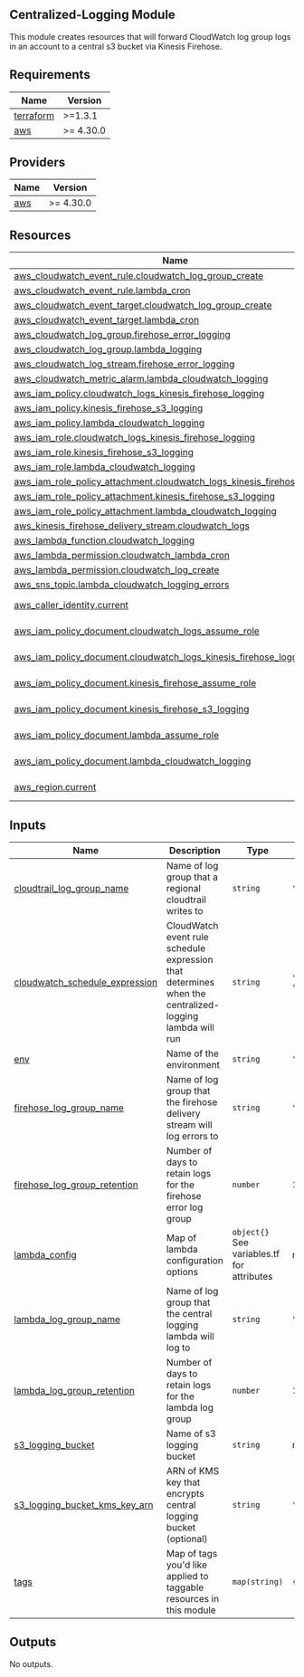 <!-- BEGIN_TF_DOCS -->
## Centralized-Logging Module

This module creates resources that will forward CloudWatch log group logs in an account to a central s3 bucket via Kinesis Firehose.

## Requirements

| Name | Version |
|------|---------|
| <a name="requirement_terraform"></a> [terraform](#requirement\_terraform) | >=1.3.1 |
| <a name="requirement_aws"></a> [aws](#requirement\_aws) | >= 4.30.0 |

## Providers

| Name | Version |
|------|---------|
| <a name="provider_aws"></a> [aws](#provider\_aws) | >= 4.30.0 |

## Resources

| Name | Type |
|------|------|
| [aws_cloudwatch_event_rule.cloudwatch_log_group_create](https://registry.terraform.io/providers/hashicorp/aws/latest/docs/resources/cloudwatch_event_rule) | resource |
| [aws_cloudwatch_event_rule.lambda_cron](https://registry.terraform.io/providers/hashicorp/aws/latest/docs/resources/cloudwatch_event_rule) | resource |
| [aws_cloudwatch_event_target.cloudwatch_log_group_create](https://registry.terraform.io/providers/hashicorp/aws/latest/docs/resources/cloudwatch_event_target) | resource |
| [aws_cloudwatch_event_target.lambda_cron](https://registry.terraform.io/providers/hashicorp/aws/latest/docs/resources/cloudwatch_event_target) | resource |
| [aws_cloudwatch_log_group.firehose_error_logging](https://registry.terraform.io/providers/hashicorp/aws/latest/docs/resources/cloudwatch_log_group) | resource |
| [aws_cloudwatch_log_group.lambda_logging](https://registry.terraform.io/providers/hashicorp/aws/latest/docs/resources/cloudwatch_log_group) | resource |
| [aws_cloudwatch_log_stream.firehose_error_logging](https://registry.terraform.io/providers/hashicorp/aws/latest/docs/resources/cloudwatch_log_stream) | resource |
| [aws_cloudwatch_metric_alarm.lambda_cloudwatch_logging](https://registry.terraform.io/providers/hashicorp/aws/latest/docs/resources/cloudwatch_metric_alarm) | resource |
| [aws_iam_policy.cloudwatch_logs_kinesis_firehose_logging](https://registry.terraform.io/providers/hashicorp/aws/latest/docs/resources/iam_policy) | resource |
| [aws_iam_policy.kinesis_firehose_s3_logging](https://registry.terraform.io/providers/hashicorp/aws/latest/docs/resources/iam_policy) | resource |
| [aws_iam_policy.lambda_cloudwatch_logging](https://registry.terraform.io/providers/hashicorp/aws/latest/docs/resources/iam_policy) | resource |
| [aws_iam_role.cloudwatch_logs_kinesis_firehose_logging](https://registry.terraform.io/providers/hashicorp/aws/latest/docs/resources/iam_role) | resource |
| [aws_iam_role.kinesis_firehose_s3_logging](https://registry.terraform.io/providers/hashicorp/aws/latest/docs/resources/iam_role) | resource |
| [aws_iam_role.lambda_cloudwatch_logging](https://registry.terraform.io/providers/hashicorp/aws/latest/docs/resources/iam_role) | resource |
| [aws_iam_role_policy_attachment.cloudwatch_logs_kinesis_firehose_logging](https://registry.terraform.io/providers/hashicorp/aws/latest/docs/resources/iam_role_policy_attachment) | resource |
| [aws_iam_role_policy_attachment.kinesis_firehose_s3_logging](https://registry.terraform.io/providers/hashicorp/aws/latest/docs/resources/iam_role_policy_attachment) | resource |
| [aws_iam_role_policy_attachment.lambda_cloudwatch_logging](https://registry.terraform.io/providers/hashicorp/aws/latest/docs/resources/iam_role_policy_attachment) | resource |
| [aws_kinesis_firehose_delivery_stream.cloudwatch_logs](https://registry.terraform.io/providers/hashicorp/aws/latest/docs/resources/kinesis_firehose_delivery_stream) | resource |
| [aws_lambda_function.cloudwatch_logging](https://registry.terraform.io/providers/hashicorp/aws/latest/docs/resources/lambda_function) | resource |
| [aws_lambda_permission.cloudwatch_lambda_cron](https://registry.terraform.io/providers/hashicorp/aws/latest/docs/resources/lambda_permission) | resource |
| [aws_lambda_permission.cloudwatch_log_create](https://registry.terraform.io/providers/hashicorp/aws/latest/docs/resources/lambda_permission) | resource |
| [aws_sns_topic.lambda_cloudwatch_logging_errors](https://registry.terraform.io/providers/hashicorp/aws/latest/docs/resources/sns_topic) | resource |
| [aws_caller_identity.current](https://registry.terraform.io/providers/hashicorp/aws/latest/docs/data-sources/caller_identity) | data source |
| [aws_iam_policy_document.cloudwatch_logs_assume_role](https://registry.terraform.io/providers/hashicorp/aws/latest/docs/data-sources/iam_policy_document) | data source |
| [aws_iam_policy_document.cloudwatch_logs_kinesis_firehose_logging](https://registry.terraform.io/providers/hashicorp/aws/latest/docs/data-sources/iam_policy_document) | data source |
| [aws_iam_policy_document.kinesis_firehose_assume_role](https://registry.terraform.io/providers/hashicorp/aws/latest/docs/data-sources/iam_policy_document) | data source |
| [aws_iam_policy_document.kinesis_firehose_s3_logging](https://registry.terraform.io/providers/hashicorp/aws/latest/docs/data-sources/iam_policy_document) | data source |
| [aws_iam_policy_document.lambda_assume_role](https://registry.terraform.io/providers/hashicorp/aws/latest/docs/data-sources/iam_policy_document) | data source |
| [aws_iam_policy_document.lambda_cloudwatch_logging](https://registry.terraform.io/providers/hashicorp/aws/latest/docs/data-sources/iam_policy_document) | data source |
| [aws_region.current](https://registry.terraform.io/providers/hashicorp/aws/latest/docs/data-sources/region) | data source |

## Inputs

| Name | Description | Type | Default | Required |
|------|-------------|------|---------|:--------:|
| <a name="input_cloudtrail_log_group_name"></a> [cloudtrail\_log\_group\_name](#input\_cloudtrail\_log\_group\_name) | Name of log group that a regional cloudtrail writes to | `string` | `"cloudtrail"` | no |
| <a name="input_cloudwatch_schedule_expression"></a> [cloudwatch\_schedule\_expression](#input\_cloudwatch\_schedule\_expression) | CloudWatch event rule schedule expression that determines when the centralized-logging lambda will run | `string` | `"cron(0 0 * * ? *)"` | no |
| <a name="input_env"></a> [env](#input\_env) | Name of the environment | `string` | `"dev"` | no |
| <a name="input_firehose_log_group_name"></a> [firehose\_log\_group\_name](#input\_firehose\_log\_group\_name) | Name of log group that the firehose delivery stream will log errors to | `string` | `""` | no |
| <a name="input_firehose_log_group_retention"></a> [firehose\_log\_group\_retention](#input\_firehose\_log\_group\_retention) | Number of days to retain logs for the firehose error log group | `number` | `180` | no |
| <a name="input_lambda_config"></a> [lambda\_config](#input\_lambda\_config) | Map of lambda configuration options | `object{}` See variables.tf for attributes | n/a | yes |
| <a name="input_lambda_log_group_name"></a> [lambda\_log\_group\_name](#input\_lambda\_log\_group\_name) | Name of log group that the central logging lambda will log to | `string` | `""` | no |
| <a name="input_lambda_log_group_retention"></a> [lambda\_log\_group\_retention](#input\_lambda\_log\_group\_retention) | Number of days to retain logs for the lambda log group | `number` | `180` | no |
| <a name="input_s3_logging_bucket"></a> [s3\_logging\_bucket](#input\_s3\_logging\_bucket) | Name of s3 logging bucket | `string` | n/a | yes |
| <a name="input_s3_logging_bucket_kms_key_arn"></a> [s3\_logging\_bucket\_kms\_key\_arn](#input\_s3\_logging\_bucket\_kms\_key\_arn) | ARN of KMS key that encrypts central logging bucket (optional) | `string` | `""` | no |
| <a name="input_tags"></a> [tags](#input\_tags) | Map of tags you'd like applied to taggable resources in this module | `map(string)` | `{}` | no |

## Outputs

No outputs.
<!-- END_TF_DOCS -->
